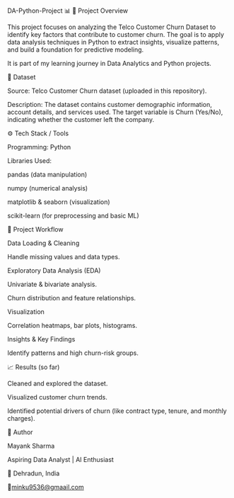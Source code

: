 DA-Python-Project 📊
📌 Project Overview

This project focuses on analyzing the Telco Customer Churn Dataset to identify key factors that contribute to customer churn. The goal is to apply data analysis techniques in Python to extract insights, visualize patterns, and build a foundation for predictive modeling.

It is part of my learning journey in Data Analytics and Python projects.


📂 Dataset

Source: Telco Customer Churn dataset (uploaded in this repository).

Description: The dataset contains customer demographic information, account details, and services used. The target variable is Churn (Yes/No), indicating whether the customer left the company.



⚙️ Tech Stack / Tools

Programming: Python

Libraries Used:

pandas (data manipulation)

numpy (numerical analysis)

matplotlib & seaborn (visualization)

scikit-learn (for preprocessing and basic ML)


🔎 Project Workflow

Data Loading & Cleaning

Handle missing values and data types.

Exploratory Data Analysis (EDA)

Univariate & bivariate analysis.

Churn distribution and feature relationships.


Visualization

Correlation heatmaps, bar plots, histograms.

Insights & Key Findings

Identify patterns and high churn-risk groups.


📈 Results (so far)

Cleaned and explored the dataset.

Visualized customer churn trends.

Identified potential drivers of churn (like contract type, tenure, and monthly charges).


👤 Author

Mayank Sharma

Aspiring Data Analyst | AI Enthusiast

📍 Dehradun, India

📧minku9536@gmaail.com
